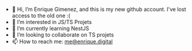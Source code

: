 - 👋 Hi, I’m Enrique Gimenez, and this is my new github account. I've lost access to the old one :( 
- 👀 I’m interested in JS/TS Projets 
- 🌱 I’m currently learning NestJS
- 💞️ I’m looking to collaborate on TS projets
- 📫 How to reach me: me@enrique.digital

<!---
fenriquegimenez/fenriquegimenez is a ✨ special ✨ repository because its `README.md` (this file) appears on your GitHub profile.
You can click the Preview link to take a look at your changes.
--->
